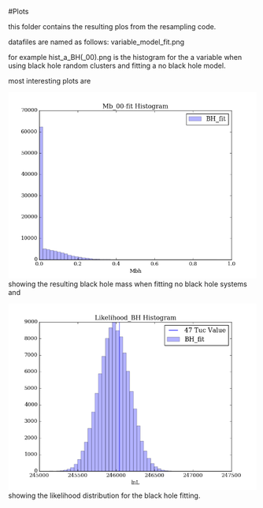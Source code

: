 #Plots

this folder contains the resulting plos from the resampling code. 

datafiles are named as follows: 
variable_model_fit.png 

for example hist_a_BH(_00).png is the histogram for the a variable when using black hole random clusters and fitting a no black hole model. 

most interesting plots are 

![mbh_00](hist_Mb_00_BH.png)
showing the resulting black hole mass when fitting no black hole systems and

![lnL_bh](hist_lnL_BH_BH.png) 
showing the likelihood distribution for the black hole fitting. 
